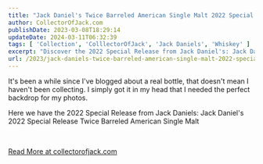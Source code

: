 ```yaml
---
title: "Jack Daniel's Twice Barreled American Single Malt 2022 Special Release"
author: CollectorOfJack.com
publishDate: 2023-03-08T18:29:14
updateDate: 2024-03-11T06:32:39
tags: [ 'Collection', 'ColllectorOfJack', 'Jack Daniels', 'Whiskey' ]
excerpt: "Discover the 2022 Special Release from Jack Daniel's: Jack Daniel's 2022 Special Release Twice Barreled American Single Malt. Read more at collectorofjack.com."
url: /2023/jack-daniels-twice-barreled-american-single-malt-2022-special-release  # Use the generated URL with year
---
```

<p>It's been a while since I've blogged about a real bottle, that doesn't mean I haven't been collecting. I simply got it in my head that I needed the perfect backdrop for my photos.</p>  <p>Here we have the 2022 Special Release from Jack Daniels: Jack Daniel's 2022 Special Release Twice Barreled American Single Malt</p>  <p>&nbsp;</p> <script language="javascript" type="text/javascript"> 	var pageUrl = "/TwiceBarreledAmericanMalt"; //	_mfpOn('BeforeChange', function(e, prevType, newType) {alert('change'); }); 	$('.popup').on('mfpChange', function(e /*, params */) { 	  originalUrl = window.location.href.split('?')[0]; 	  var newUrl = $.magnificPopup.instance.currItem.el.attr('data-url'); 	  var newTitle = $.magnificPopup.instance.currItem.el.attr('title') 	  window.history.replaceState("object or string", newTitle, newUrl); //"?rbmphoto=" + $.magnificPopup.instance.index); 	   	});  	$('.popup').on('mfpClose', function(e /*, params */) {	   	  window.history.replaceState({}, '', pageUrl); //"?rbmphoto=" + $.magnificPopup.instance.index); 	});  	$(document).ready(function ($) {     $('a.popup').magnificPopup({       type: 'image',       gallery: {         enabled: true,         navigateByImgClick: true,         preload: [0, 1] // Will preload 0 - before current, and 1 after the current image       },       image: {         titleSrc: function (item) {           return item.el.attr('title') + '&nbsp;' + item.el.attr('data-caption');         }       }       // other options     });   });  	//check if the url contains a photo 	$( document ).ready(function($) { 		//console.log('Page Load',  window.location.href.split('?')[1]); 		var galleryNameLoc = window.location.href.indexOf("galleryname=") 		if(galleryNameLoc>0) 		{ 			//console.log('Found Index',  index); 			var gindex = window.location.href.substring(galleryNameLoc+12).split("&")[0]; 			//console.log('G Index:', gindex); 			//console.log('Item:',$('#' + gindex)); 			var galleryObj = $('#' + gindex); 			var loc = window.location.href.indexOf("rbmphoto=")  			if(loc>0) 			{ 				//console.log('Found It',  window.location.href.substring(loc)); 				var index = window.location.href.substring(loc+9).split("&")[0]; 				//console.log('Found Index',  index); 				//lookup the image on the page if there are multiple galleries		 				$('#' + gindex).find('.popup')[index].click(); 			} 		}		 	}); </script> <a href="https://collectorofjack.com/TwiceBarreledAmericanMalt">Read More at collectorofjack.com</a>

